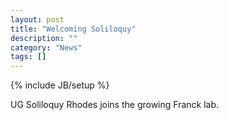 ```yaml
---
layout: post
title: "Welcoming Soliloquy"
description: ""
category: "News"
tags: []
---
```

{% include JB/setup %}

UG Soliloquy Rhodes joins the growing Franck lab.
